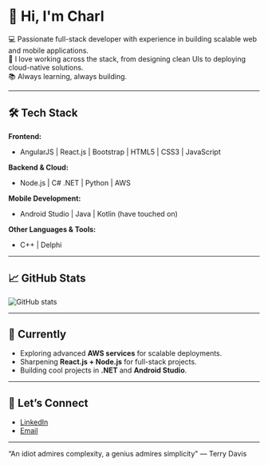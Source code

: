 # 👋 Hi, I'm Charl

💻 Passionate full-stack developer with experience in building scalable web and mobile applications.  
🚀 I love working across the stack, from designing clean UIs to deploying cloud-native solutions.  
📚 Always learning, always building.  

---

## 🛠️ Tech Stack

**Frontend:**
- AngularJS | React.js | Bootstrap | HTML5 | CSS3 | JavaScript  

**Backend & Cloud:**
- Node.js | C# .NET | Python | AWS  

**Mobile Development:**
- Android Studio | Java | Kotlin (have touched on)  

**Other Languages & Tools:**
- C++ | Delphi  

---

## 📈 GitHub Stats
![GitHub stats](https://github-readme-stats.vercel.app/api?username=charlvdmerwe&show_icons=true&theme=radical)  
<!--![Top Languages](https://github-readme-stats.vercel.app/api/top-langs/?username=charlvdmerwe&layout=compact&theme=radical) -->

---

## 🌱 Currently
- Exploring advanced **AWS services** for scalable deployments.  
- Sharpening **React.js + Node.js** for full-stack projects.  
- Building cool projects in **.NET** and **Android Studio**.  

---

## 🤝 Let’s Connect
- [LinkedIn](https://www.linkedin.com/in/charl-van-der-merwe-945a86223/) 
- [Email](mailto:charl_vd_merwe@outlook.com)  

---

“An idiot admires complexity, a genius admires simplicity"
― Terry Davis
